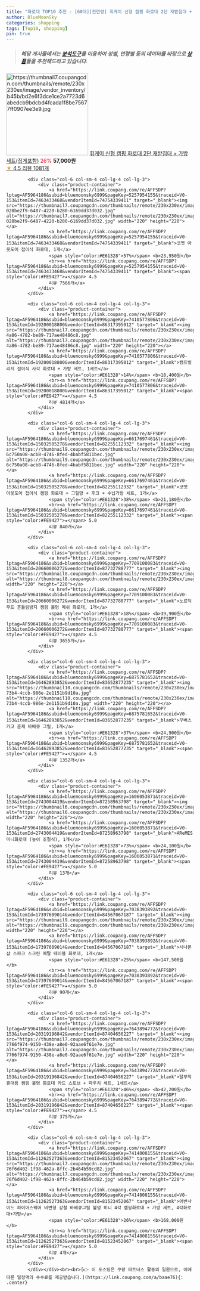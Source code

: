 ```yaml
---
title: "화로대 TOP10 추천 - [60대][전연령] 휘케이 신형 캠핑 화로대 2단 재받침대 + 가방 세트(집게포함)"
author: BlueMoonSky
categories: shopping
tags: [Top10, shopping]
pin: true
---
```


> ##### 해당 게시물에서는 [**분석도구**](https://itemscout.io/)를 이용하여 **성별**, **연령별** 등의 데이터를 바탕으로 [**상품**](https://link.coupang.com/a/baae76)들을 추천해드리고 있습니다.
<div class="container"><div class="row">
            <div class="col-6 col-sm-4 col-lg-4 col-lg-3">
                <div class="product-container">
                    <a href="https://link.coupang.com/re/AFFSDP?lptag=AF5964186&subid=bluemoonsky6999&pageKey=7690198462&traceid=V0-153&itemId=20563073617&vendorItemId=86847846607" target="_blank"><img src="https://thumbnail7.coupangcdn.com/thumbnails/remote/230x230ex/image/vendor_inventory/b45b/bd2e6f3dce1ce2a7723d6abedcb9bdcbd4fcada1f8be75677ff0907ee3e9.jpg" alt="https://thumbnail7.coupangcdn.com/thumbnails/remote/230x230ex/image/vendor_inventory/b45b/bd2e6f3dce1ce2a7723d6abedcb9bdcbd4fcada1f8be75677ff0907ee3e9.jpg" width="220" height="220"></a>
                    <a href="https://link.coupang.com/re/AFFSDP?lptag=AF5964186&subid=bluemoonsky6999&pageKey=7690198462&traceid=V0-153&itemId=20563073617&vendorItemId=86847846607" target="_blank">휘케이 신형 캠핑 화로대 2단 재받침대 + 가방 세트(집게포함)</a>
                    <span style="color:#E61328">26%</span> <b>57,000원</b>
                    <br><a href="https://link.coupang.com/re/AFFSDP?lptag=AF5964186&subid=bluemoonsky6999&pageKey=7690198462&traceid=V0-153&itemId=20563073617&vendorItemId=86847846607" target="_blank"><span style="color:#FE9427">★</span> 4.5
                    리뷰 1081개</a>
                </div>
            </div>
            
            <div class="col-6 col-sm-4 col-lg-4 col-lg-3">
                <div class="product-container">
                    <a href="https://link.coupang.com/re/AFFSDP?lptag=AF5964186&subid=bluemoonsky6999&pageKey=5257954155&traceid=V0-153&itemId=7463433468&vendorItemId=74754339411" target="_blank"><img src="https://thumbnail7.coupangcdn.com/thumbnails/remote/230x230ex/image/retail/images/3965875297510-028be2f9-6487-4220-b280-6169dd37d032.jpg" alt="https://thumbnail7.coupangcdn.com/thumbnails/remote/230x230ex/image/retail/images/3965875297510-028be2f9-6487-4220-b280-6169dd37d032.jpg" width="220" height="220"></a>
                    <a href="https://link.coupang.com/re/AFFSDP?lptag=AF5964186&subid=bluemoonsky6999&pageKey=5257954155&traceid=V0-153&itemId=7463433468&vendorItemId=74754339411" target="_blank">코멧 아웃도어 접이식 화로대, 1개</a>
                    <span style="color:#E61328">57%</span> <b>23,950원</b>
                    <br><a href="https://link.coupang.com/re/AFFSDP?lptag=AF5964186&subid=bluemoonsky6999&pageKey=5257954155&traceid=V0-153&itemId=7463433468&vendorItemId=74754339411" target="_blank"><span style="color:#FE9427">★</span> 4.5
                    리뷰 7566개</a>
                </div>
            </div>
            
            <div class="col-6 col-sm-4 col-lg-4 col-lg-3">
                <div class="product-container">
                    <a href="https://link.coupang.com/re/AFFSDP?lptag=AF5964186&subid=bluemoonsky6999&pageKey=7410577806&traceid=V0-153&itemId=19200018800&vendorItemId=86317395012" target="_blank"><img src="https://thumbnail7.coupangcdn.com/thumbnails/remote/230x230ex/image/retail/images/2023/06/19/13/4/8d464971-4a86-4782-be89-717ae48486c8.jpg" alt="https://thumbnail7.coupangcdn.com/thumbnails/remote/230x230ex/image/retail/images/2023/06/19/13/4/8d464971-4a86-4782-be89-717ae48486c8.jpg" width="220" height="220"></a>
                    <a href="https://link.coupang.com/re/AFFSDP?lptag=AF5964186&subid=bluemoonsky6999&pageKey=7410577806&traceid=V0-153&itemId=19200018800&vendorItemId=86317395012" target="_blank">캠프빌리지 접이식 사각 화로대 + 가방 세트, 1세트</a>
                    <span style="color:#E61328">14%</span> <b>18,400원</b>
                    <br><a href="https://link.coupang.com/re/AFFSDP?lptag=AF5964186&subid=bluemoonsky6999&pageKey=7410577806&traceid=V0-153&itemId=19200018800&vendorItemId=86317395012" target="_blank"><span style="color:#FE9427">★</span> 4.5
                    리뷰 4814개</a>
                </div>
            </div>
            
            <div class="col-6 col-sm-4 col-lg-4 col-lg-3">
                <div class="product-container">
                    <a href="https://link.coupang.com/re/AFFSDP?lptag=AF5964186&subid=bluemoonsky6999&pageKey=6617697461&traceid=V0-153&itemId=15032505278&vendorItemId=82255112332" target="_blank"><img src="https://thumbnail9.coupangcdn.com/thumbnails/remote/230x230ex/image/retail/images/4439142815843344-6c750a08-acb8-4746-8fed-4babf5811bec.jpg" alt="https://thumbnail9.coupangcdn.com/thumbnails/remote/230x230ex/image/retail/images/4439142815843344-6c750a08-acb8-4746-8fed-4babf5811bec.jpg" width="220" height="220"></a>
                    <a href="https://link.coupang.com/re/AFFSDP?lptag=AF5964186&subid=bluemoonsky6999&pageKey=6617697461&traceid=V0-153&itemId=15032505278&vendorItemId=82255112332" target="_blank">코멧 아웃도어 접이식 캠핑 화로대 + 그릴망 + 후크 + 수납가방 세트, 1개</a>
                    <span style="color:#E61328">38%</span> <b>21,180원</b>
                    <br><a href="https://link.coupang.com/re/AFFSDP?lptag=AF5964186&subid=bluemoonsky6999&pageKey=6617697461&traceid=V0-153&itemId=15032505278&vendorItemId=82255112332" target="_blank"><span style="color:#FE9427">★</span> 5.0
                    리뷰 840개</a>
                </div>
            </div>
            
            <div class="col-6 col-sm-4 col-lg-4 col-lg-3">
                <div class="product-container">
                    <a href="https://link.coupang.com/re/AFFSDP?lptag=AF5964186&subid=bluemoonsky6999&pageKey=7709100083&traceid=V0-153&itemId=20660006272&vendorItemId=87732788777" target="_blank"><img src="https://thumbnail8.coupangcdn.com/thumbnails/remote/230x230ex/image/vendor_inventory/b1dd/51313664b45f7026d7f3e40fce621b19ba54a28dc6759cf93ee49201b45c.jpg" alt="https://thumbnail8.coupangcdn.com/thumbnails/remote/230x230ex/image/vendor_inventory/b1dd/51313664b45f7026d7f3e40fce621b19ba54a28dc6759cf93ee49201b45c.jpg" width="220" height="220"></a>
                    <a href="https://link.coupang.com/re/AFFSDP?lptag=AF5964186&subid=bluemoonsky6999&pageKey=7709100083&traceid=V0-153&itemId=20660006272&vendorItemId=87732788777" target="_blank">노르딕무드 흔들림방지 캠핑 불멍 메쉬 화로대, 1개</a>
                    <span style="color:#E61328">18%</span> <b>39,900원</b>
                    <br><a href="https://link.coupang.com/re/AFFSDP?lptag=AF5964186&subid=bluemoonsky6999&pageKey=7709100083&traceid=V0-153&itemId=20660006272&vendorItemId=87732788777" target="_blank"><span style="color:#FE9427">★</span> 4.5
                    리뷰 3655개</a>
                </div>
            </div>
            
            <div class="col-6 col-sm-4 col-lg-4 col-lg-3">
                <div class="product-container">
                    <a href="https://link.coupang.com/re/AFFSDP?lptag=AF5964186&subid=bluemoonsky6999&pageKey=6875781652&traceid=V0-153&itemId=16462893852&vendorItemId=83652877235" target="_blank"><img src="https://thumbnail10.coupangcdn.com/thumbnails/remote/230x230ex/image/retail/images/2022/10/28/16/4/41b30f60-73b4-4ccb-986e-2e1151b9d10a.jpg" alt="https://thumbnail10.coupangcdn.com/thumbnails/remote/230x230ex/image/retail/images/2022/10/28/16/4/41b30f60-73b4-4ccb-986e-2e1151b9d10a.jpg" width="220" height="220"></a>
                    <a href="https://link.coupang.com/re/AFFSDP?lptag=AF5964186&subid=bluemoonsky6999&pageKey=6875781652&traceid=V0-153&itemId=16462893852&vendorItemId=83652877235" target="_blank">꾸버스 카고 훈제 바베큐 그릴, 1개</a>
                    <span style="color:#E61328">37%</span> <b>24,900원</b>
                    <br><a href="https://link.coupang.com/re/AFFSDP?lptag=AF5964186&subid=bluemoonsky6999&pageKey=6875781652&traceid=V0-153&itemId=16462893852&vendorItemId=83652877235" target="_blank"><span style="color:#FE9427">★</span> 4.5
                    리뷰 1352개</a>
                </div>
            </div>
            
            <div class="col-6 col-sm-4 col-lg-4 col-lg-3">
                <div class="product-container">
                    <a href="https://link.coupang.com/re/AFFSDP?lptag=AF5964186&subid=bluemoonsky6999&pageKey=1606053871&traceid=V0-153&itemId=2743004419&vendorItemId=87258963798" target="_blank"><img src="https://thumbnail6.coupangcdn.com/thumbnails/remote/230x230ex/image/vendor_inventory/885c/340feb6db690dd526afe461f30e0f4502ddd9451d8101be20f89af4ef326.jpg" alt="https://thumbnail6.coupangcdn.com/thumbnails/remote/230x230ex/image/vendor_inventory/885c/340feb6db690dd526afe461f30e0f4502ddd9451d8101be20f89af4ef326.jpg" width="220" height="220"></a>
                    <a href="https://link.coupang.com/re/AFFSDP?lptag=AF5964186&subid=bluemoonsky6999&pageKey=1606053871&traceid=V0-153&itemId=2743004419&vendorItemId=87258963798" target="_blank">AReMES 미니화로대 (높이 조절식), 1개</a>
                    <span style="color:#E61328">73%</span> <b>24,100원</b>
                    <br><a href="https://link.coupang.com/re/AFFSDP?lptag=AF5964186&subid=bluemoonsky6999&pageKey=1606053871&traceid=V0-153&itemId=2743004419&vendorItemId=87258963798" target="_blank"><span style="color:#FE9427">★</span> 5.0
                    리뷰 13개</a>
                </div>
            </div>
            
            <div class="col-6 col-sm-4 col-lg-4 col-lg-3">
                <div class="product-container">
                    <a href="https://link.coupang.com/re/AFFSDP?lptag=AF5964186&subid=bluemoonsky6999&pageKey=7038393892&traceid=V0-153&itemId=17397609014&vendorItemId=84567067187" target="_blank"><img src="https://thumbnail9.coupangcdn.com/thumbnails/remote/230x230ex/image/vendor_inventory/8436/834c324e6e16d90cad697262ba13b3de680c2d7b8a55305f54b6dfae269c.jpg" alt="https://thumbnail9.coupangcdn.com/thumbnails/remote/230x230ex/image/vendor_inventory/8436/834c324e6e16d90cad697262ba13b3de680c2d7b8a55305f54b6dfae269c.jpg" width="220" height="220"></a>
                    <a href="https://link.coupang.com/re/AFFSDP?lptag=AF5964186&subid=bluemoonsky6999&pageKey=7038393892&traceid=V0-153&itemId=17397609014&vendorItemId=84567067187" target="_blank">시나몬샵 스파크 스크린 메탈 테이블 화로대, 1개</a>
                    <span style="color:#E61328">25%</span> <b>147,500원</b>
                    <br><a href="https://link.coupang.com/re/AFFSDP?lptag=AF5964186&subid=bluemoonsky6999&pageKey=7038393892&traceid=V0-153&itemId=17397609014&vendorItemId=84567067187" target="_blank"><span style="color:#FE9427">★</span> 5.0
                    리뷰 90개</a>
                </div>
            </div>
            
            <div class="col-6 col-sm-4 col-lg-4 col-lg-3">
                <div class="product-container">
                    <a href="https://link.coupang.com/re/AFFSDP?lptag=AF5964186&subid=bluemoonsky6999&pageKey=7643894772&traceid=V0-153&itemId=20319196842&vendorItemId=87404656227" target="_blank"><img src="https://thumbnail7.coupangcdn.com/thumbnails/remote/230x230ex/image/retail/images/6612858136851426-7766f974-9150-438e-a8e0-92aae6f61e7e.jpg" alt="https://thumbnail7.coupangcdn.com/thumbnails/remote/230x230ex/image/retail/images/6612858136851426-7766f974-9150-438e-a8e0-92aae6f61e7e.jpg" width="220" height="220"></a>
                    <a href="https://link.coupang.com/re/AFFSDP?lptag=AF5964186&subid=bluemoonsky6999&pageKey=7643894772&traceid=V0-153&itemId=20319196842&vendorItemId=87404656227" target="_blank">탈부착 휴대용 캠핑 불멍 화로대 카드 스토브 + 파우치 세트, 1세트</a>
                    <span style="color:#E61328">46%</span> <b>42,200원</b>
                    <br><a href="https://link.coupang.com/re/AFFSDP?lptag=AF5964186&subid=bluemoonsky6999&pageKey=7643894772&traceid=V0-153&itemId=20319196842&vendorItemId=87404656227" target="_blank"><span style="color:#FE9427">★</span> 4.5
                    리뷰 375개</a>
                </div>
            </div>
            
            <div class="col-6 col-sm-4 col-lg-4 col-lg-3">
                <div class="product-container">
                    <a href="https://link.coupang.com/re/AFFSDP?lptag=AF5964186&subid=bluemoonsky6999&pageKey=7414808155&traceid=V0-153&itemId=11262527363&vendorItemId=81523452067" target="_blank"><img src="https://thumbnail7.coupangcdn.com/thumbnails/remote/230x230ex/image/retail/images/4255913719117807-76f6d402-1f98-462a-8ffc-2b464b59cd82.jpg" alt="https://thumbnail7.coupangcdn.com/thumbnails/remote/230x230ex/image/retail/images/4255913719117807-76f6d402-1f98-462a-8ffc-2b464b59cd82.jpg" width="220" height="220"></a>
                    <a href="https://link.coupang.com/re/AFFSDP?lptag=AF5964186&subid=bluemoonsky6999&pageKey=7414808155&traceid=V0-153&itemId=11262527363&vendorItemId=81523452067" target="_blank">어반사이드 파이어스퀘어 비변형 강철 바베큐그릴 불멍 미니 4각 캠핑화로대 + 가방 세트, 4각화로대+가방</a>
                    <span style="color:#E61328">26%</span> <b>168,000원</b>
                    <br><a href="https://link.coupang.com/re/AFFSDP?lptag=AF5964186&subid=bluemoonsky6999&pageKey=7414808155&traceid=V0-153&itemId=11262527363&vendorItemId=81523452067" target="_blank"><span style="color:#FE9427">★</span> 5.0
                    리뷰 4개</a>
                </div>
            </div>
            </div></div><br><br>[👉 이 포스팅은 쿠팡 파트너스 활동의 일환으로, 이에 따른 일정액의 수수료를 제공받습니다.](https://link.coupang.com/a/baae76){: .center}